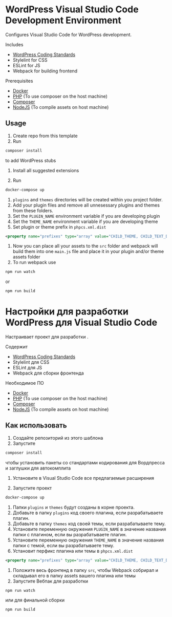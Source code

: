 # WordPress Visual Studio Code Development Environment

Configures Visual Studio Code for WordPress development.

Includes
* [WordPress Coding Standards](https://github.com/WordPress/WordPress-Coding-Standards)
* Stylelint for CSS
* ESLint for JS
* Webpack for building frontend

Prerequisites
* [Docker](https://docs.docker.com/desktop/)
* [PHP](https://www.php.net/manual/en/install.php) (To use composer on the host machine)
* [Composer](https://getcomposer.org/)
* [NodeJS](https://nodejs.org/) (To compile assets on host machine)

## Usage

1. Create repo from this template
1. Run

```sh
composer install
```

to add WordPress stubs

1. Install all suggested extensions

1. Run

```sh
docker-compose up
```

1. `plugins` and `themes` directories will be created within you project folder.
1. Add your plugin files and remove all unnesessary plugins and themes from these folders.
1. Set the `PLUGIN_NAME` environment variable if you are developing plugin
1. Set the `THEME_NAME` environment variable if you are developing theme
1. Set plugin or theme prefix in `phpcs.xml.dist`

```xml
<property name="prefixes" type="array" value="CHILD_THEME, CHILD_TEXT_DOMAIN, %%you plugin or theme prefix%%" />
```

1. Now you can place all your assets to the `src` folder and webpack will build them into one `main.js` file and place it in your plugin and/or theme assets folder
1. To run webpack use

```sh
npm run watch
```

or

```sh
npm run build
```

# Настройки для разработки WordPress для Visual Studio Code

Настраивает проект для разработки .

Содержит
* [WordPress Coding Standards](https://github.com/WordPress/WordPress-Coding-Standards)
* Stylelint для CSS
* ESLint для JS
* Webpack для сборки фронтенда

Необходимое ПО
* [Docker](https://docs.docker.com/desktop/)
* [PHP](https://www.php.net/manual/en/install.php) (To use composer on the host machine)
* [Composer](https://getcomposer.org/)
* [NodeJS](https://nodejs.org/) (To compile assets on host machine)

## Как использовать

1. Создайте репозиторий из этого шаблона
1. Запустите 

```sh
composer install
```

чтобы установить пакеты со стандартами кодирования для Вордпресса и заглушки для автокомплита

1. Установите в Visual Studio Code все предлагаемые расширения

1. Запустите проект

```sh
docker-compose up
```

1. Папки `plugins` и `themes` будут созданы в корне проекта.
1. Добавьте в папку `plugins` код своего плагина, если разрабатываете плагин.
1. Добавьте в папку `themes` код своей темы, если разрабатываете тему.
1. Установите переменную окружения `PLUGIN_NAME` в значение названия папки с плагином, если вы разрабатываете плагин.
1. Установите переменную окружения `THEME_NAME` в значение названия папки с темой, если вы разрабатываете тему.
1. Установит перфикс плагина или темы в `phpcs.xml.dist`

```xml
<property name="prefixes" type="array" value="CHILD_THEME, CHILD_TEXT_DOMAIN, %%you plugin or theme prefix%%" />
```

1. Положите весь фронтенд в папку `src`, чтобы Webpack собрирал и складывал его в папку assets вашего плагина или темы
1. Запустите Вебпак для разработки

```sh
npm run watch
```

или для финальной сборки

```sh
npm run build
```
